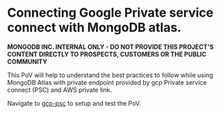 # Connecting Google Private service connect with MongoDB atlas.
**MONGODB INC. INTERNAL ONLY - DO NOT PROVIDE THIS PROJECT'S CONTENT DIRECTLY TO PROSPECTS, CUSTOMERS OR THE PUBLIC COMMUNITY**


This PoV will help to understand the best practices to follow while using MongoDB Atlas with private endpoint provided by gcp Private service connect (PSC) and AWS private link.

Navigate to [gcp-psc](/gcp-psc) to setup and test the PoV.

